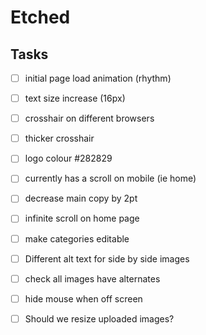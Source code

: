 # Etched


## Tasks
- [ ] initial page load animation (rhythm)
- [ ] text size increase (16px)
- [ ] crosshair on different browsers
- [ ] thicker crosshair
- [ ] logo colour #282829
- [ ] currently has a scroll on mobile (ie home)
- [ ] decrease main copy by 2pt
- [ ] infinite scroll on home page
- [ ] make categories editable
- [ ] Different alt text for side by side images
- [ ] check all images have alternates
- [ ] hide mouse when off screen
- [ ] Should we resize uploaded images?


